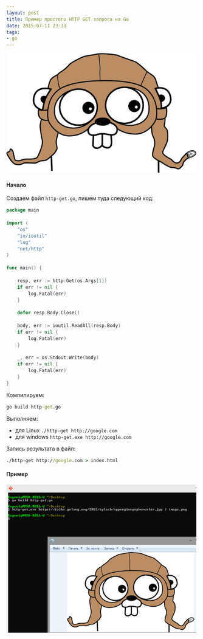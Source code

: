 ```yaml
---
layout: post
title: Пример простого HTTP GET запроса на Go
date: 2015-07-11 23:13
tags:
- go
---
```


![Go: Пример простого HTTP GET запроса](https://raw.githubusercontent.com/wcoder/blog/0d4789ac028877ebbcccef0815fe5765051474d2/go-http-get/golang.png)

#### Начало

Создаем файл `http-get.go`, пишем туда следующий код:

``` go
package main

import (
	"os"
	"io/ioutil"
	"log"
	"net/http"
)

func main() {

	resp, err := http.Get(os.Args[1])
	if err != nil {
		log.Fatal(err)
	}

	defer resp.Body.Close()

	body, err := ioutil.ReadAll(resp.Body)
	if err != nil {
		log.Fatal(err)
	}

	_, err = os.Stdout.Write(body)
	if err != nil {
		log.Fatal(err)
	}
}
```

Компилируем:

``` cmd
go build http-get.go
```

Выполняем:

* для Linux `./http-get http://google.com`
* для windows `http-get.exe http://google.com`

Запись результата в файл:

``` cmd
./http-get http://google.com > index.html
```

#### Пример

![Результат](https://raw.githubusercontent.com/wcoder/blog/0d4789ac028877ebbcccef0815fe5765051474d2/go-http-get/result.PNG)

